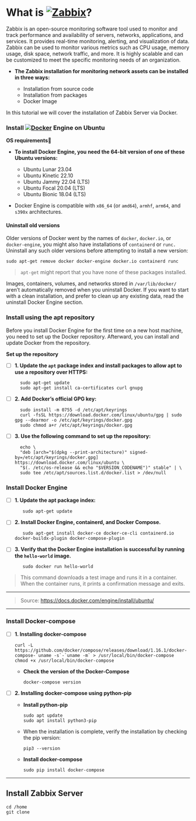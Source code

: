 # What is [![Zabbix](https://img.shields.io/badge/ZABBIX-FF0000?style=plastic&logo=zotero&logoColor=write)]()?

Zabbix is an open-source monitoring software tool used to monitor and track performance and availability of servers, networks, applications, and services. It provides real-time monitoring, alerting, and visualization of data. Zabbix can be used to monitor various metrics such as CPU usage, memory usage, disk space, network traffic, and more. It is highly scalable and can be customized to meet the specific monitoring needs of an organization.

+ **The Zabbix installation for monitoring network assets can be installed in three ways:** 
    
   * Installation from source code
   * Installation from packages
   * Docker Image

In this tutorial we will cover the installation of Zabbix Server via Docker.

### Install [![Docker](https://img.shields.io/badge/Docker-2496ED?style=plastic&logo=docker&logoColor=white)]() Engine on Ubuntu

**OS requirements🔗**

+ **To install Docker Engine, you need the 64-bit version of one of these Ubuntu versions:**

    * Ubuntu Lunar 23.04
    * Ubuntu Kinetic 22.10
    * Ubuntu Jammy 22.04 (LTS)
    * Ubuntu Focal 20.04 (LTS)
    * Ubuntu Bionic 18.04 (LTS)
 
+ Docker Engine is compatible with `x86_64` (or `amd64`), `armhf`, `arm64`, and `s390x` architectures.

#### Uninstall old versions

Older versions of Docker went by the names of `docker`, `docker.io`, or `docker-engine`, you might also have installations of `containerd` or `runc.` Uninstall any such older versions before attempting to install a new version:

    sudo apt-get remove docker docker-engine docker.io containerd runc

> `apt-get` might report that you have none of these packages installed.

Images, containers, volumes, and networks stored in `/var/lib/docker/` aren’t automatically removed when you uninstall Docker. If you want to start with a clean installation, and prefer to clean up any existing data, read the uninstall Docker Engine section.

### Install using the apt repository

Before you install Docker Engine for the first time on a new host machine, you need to set up the Docker repository. Afterward, you can install and update Docker from the repository.

**Set up the repository**

- [ ] **1. Update the `apt` package index and install packages to allow apt to use a repository over HTTPS:**

        sudo apt-get update
        sudo apt-get install ca-certificates curl gnupg
        
- [ ] **2. Add Docker’s official GPG key:**

        sudo install -m 0755 -d /etc/apt/keyrings
        curl -fsSL https://download.docker.com/linux/ubuntu/gpg | sudo gpg --dearmor -o /etc/apt/keyrings/docker.gpg
        sudo chmod a+r /etc/apt/keyrings/docker.gpg

- [ ] **3. Use the following command to set up the repository:**

        echo \
        "deb [arch="$(dpkg --print-architecture)" signed-by=/etc/apt/keyrings/docker.gpg] https://download.docker.com/linux/ubuntu \
        "$(. /etc/os-release && echo "$VERSION_CODENAME")" stable" | \
        sudo tee /etc/apt/sources.list.d/docker.list > /dev/null

### Install Docker Engine

- [ ] **1. Update the apt package index:**

         sudo apt-get update

- [ ] **2. Install Docker Engine, containerd, and Docker Compose.**

         sudo apt-get install docker-ce docker-ce-cli containerd.io docker-buildx-plugin docker-compose-plugin

- [ ] **3. Verify that the Docker Engine installation is successful by running the `hello-world` image.**

         sudo docker run hello-world

> This command downloads a test image and runs it in a container. When the container runs, it prints a confirmation message and exits.

---

> Source: https://docs.docker.com/engine/install/ubuntu/

---

### Install Docker-compose

- [ ] **1. Installing docker-compose**

      curl -L https://github.com/docker/compose/releases/download/1.16.1/docker-compose-`uname -s`-`uname -m` > /usr/local/bin/docker-compose 
      chmod +x /usr/local/bin/docker-compose                                                                                                  

   - **Check the version of the Docker-Compose**

         docker-compose version 

- [ ] **2. Installing docker-compose using python-pip**

   - **Install python-pip**
   
         sudo apt update
         sudo apt install python3-pip
         
   - When the installation is complete, verify the installation by checking the pip version:
      
         pip3 --version
    
   - **Install docker-compose**

         sudo pip install docker-compose   
------------

## Install Zabbix Server

    cd /home
    git clone 





